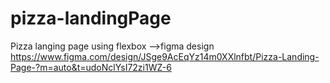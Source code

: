 # pizza-landingPage

Pizza langing page using flexbox
-->figma design
https://www.figma.com/design/JSge9AcEqYz14m0XXlnfbt/Pizza-Landing-Page-?m=auto&t=udoNclYsI72zi1WZ-6
